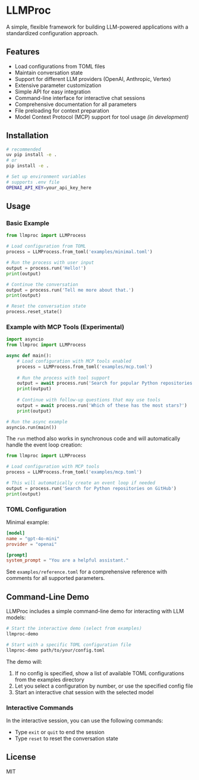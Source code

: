 # LLMProc

A simple, flexible framework for building LLM-powered applications with a standardized configuration approach.

## Features

- Load configurations from TOML files
- Maintain conversation state
- Support for different LLM providers (OpenAI, Anthropic, Vertex)
- Extensive parameter customization
- Simple API for easy integration
- Command-line interface for interactive chat sessions
- Comprehensive documentation for all parameters
- File preloading for context preparation
- Model Context Protocol (MCP) support for tool usage *(in development)*

## Installation

```bash
# recommended
uv pip install -e .
# or
pip install -e .

# Set up environment variables
# supports .env file
OPENAI_API_KEY=your_api_key_here
```

## Usage

### Basic Example

```python
from llmproc import LLMProcess

# Load configuration from TOML
process = LLMProcess.from_toml('examples/minimal.toml')

# Run the process with user input
output = process.run('Hello!')
print(output)

# Continue the conversation
output = process.run('Tell me more about that.')
print(output)

# Reset the conversation state
process.reset_state()
```

### Example with MCP Tools (Experimental)

```python
import asyncio
from llmproc import LLMProcess

async def main():
    # Load configuration with MCP tools enabled
    process = LLMProcess.from_toml('examples/mcp.toml')
    
    # Run the process with tool support
    output = await process.run('Search for popular Python repositories on GitHub')
    print(output)
    
    # Continue with follow-up questions that may use tools
    output = await process.run('Which of these has the most stars?')
    print(output)

# Run the async example
asyncio.run(main())
```

The `run` method also works in synchronous code and will automatically handle the event loop creation:

```python
from llmproc import LLMProcess

# Load configuration with MCP tools
process = LLMProcess.from_toml('examples/mcp.toml')

# This will automatically create an event loop if needed
output = process.run('Search for Python repositories on GitHub')
print(output)
```

### TOML Configuration

Minimal example:

```toml
[model]
name = "gpt-4o-mini"
provider = "openai"

[prompt]
system_prompt = "You are a helpful assistant."
```

See `examples/reference.toml` for a comprehensive reference with comments for all supported parameters.

## Command-Line Demo

LLMProc includes a simple command-line demo for interacting with LLM models:

```bash
# Start the interactive demo (select from examples)
llmproc-demo

# Start with a specific TOML configuration file
llmproc-demo path/to/your/config.toml
```

The demo will:
1. If no config is specified, show a list of available TOML configurations from the examples directory
2. Let you select a configuration by number, or use the specified config file
3. Start an interactive chat session with the selected model

### Interactive Commands

In the interactive session, you can use the following commands:

- Type `exit` or `quit` to end the session
- Type `reset` to reset the conversation state

## License

MIT